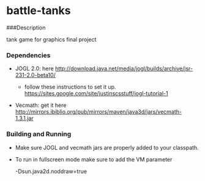 battle-tanks
============

###Description

tank game for graphics final project


### Dependencies 

*	JOGL 2.0: here http://download.java.net/media/jogl/builds/archive/jsr-231-2.0-beta10/ 
	*	follow these instructions to set it up. 
		https://sites.google.com/site/justinscsstuff/jogl-tutorial-1

*	Vecmath: get it here http://mirrors.ibiblio.org/pub/mirrors/maven/java3d/jars/vecmath-1.3.1.jar


### Building and Running

*	Make sure JOGL and vecmath jars are properly added to your classpath.

*	To run in fullscreen mode make sure to add the VM parameter 

	-Dsun.java2d.noddraw=true